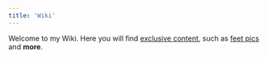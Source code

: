 ```yaml
---
title: 'Wiki'
---
```


Welcome to my Wiki. Here you will find [exclusive content](bdsm/index.md), such as [feet pics](https://fans.ly/styx) and **more**.
